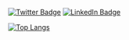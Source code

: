 <!---
Adrianthebeloved/Adrianthebeloved is a ✨ special ✨ repository because its `README.md` (this file) appears on your GitHub profile.
You can click the Preview link to take a look at your changes.
--->
[![Twitter Badge](https://img.shields.io/badge/Twitter-Profile-informational?style=flat&logo=twitter&logoColor=white&color=1CA2F1)](https://twitter.com/anthony_oliko)
[![LinkedIn Badge](https://img.shields.io/badge/LinkedIn-Profile-informational?style=flat&logo=linkedin&logoColor=white&color=0D76A8)](https://www.linkedin.com/in/anthony-oliko-19486aa8)

[![Top Langs](https://github-readme-stats.vercel.app/api/top-langs/?username=Adrianthebeloved&&show_icons=true&theme=radical&layout=compact)](https://github.com/Adrianthebeloved/github-readme-stats)
